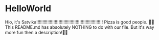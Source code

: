# HelloWorld
Hio, it's Satvika!!!!!!!!!!!!!!!!!!!!!!!!!!!!!!!!!!!!!!!!!!!!!!!!!!!!!! 
Pizza is good people.
🐺🐺This README.md has absolutely NOTHING to do with our file. But it's way more fun then a description!🐺🐺 
                              
